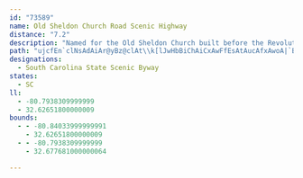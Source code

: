 ```yaml
---
id: "73589"
name: Old Sheldon Church Road Scenic Highway
distance: "7.2"
description: "Named for the Old Sheldon Church built before the Revolutionary War, the Old Sheldon Church Road Scenic Highway guides traveler's through the serenity of the South's foliage to the ruins of the ancient structure."
path: "ujcfEn`clNsAdAiAr@yBz@clAt\\k[lJwHbBiChAiCxAwFfEsAtAucAfxAwoA|`BuNhQcCxD}@fBsD`K"
designations:
  - South Carolina State Scenic Byway
states:
  - SC
ll:
  - -80.7938309999999
  - 32.62651800000009
bounds:
  - - -80.84033999999991
    - 32.62651800000009
  - - -80.7938309999999
    - 32.677681000000064

---
```



